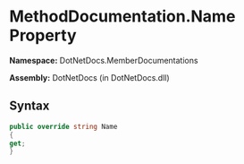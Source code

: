 # MethodDocumentation.Name Property
**Namespace:** DotNetDocs.MemberDocumentations

**Assembly:** DotNetDocs (in DotNetDocs.dll)
## Syntax
```csharp
public override string Name
{
get;
}
```
